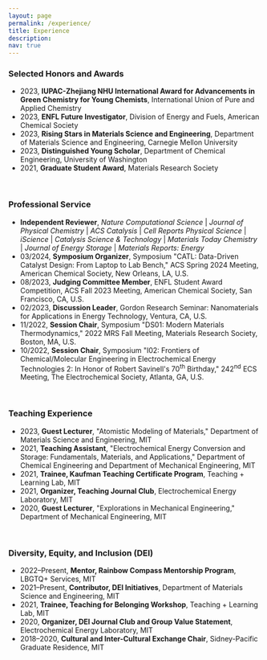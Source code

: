 ```yaml
---
layout: page
permalink: /experience/
title: Experience
description:
nav: true
---
```


### Selected Honors and Awards

* 2023, **IUPAC-Zhejiang NHU International Award for Advancements in Green Chemistry for Young Chemists**, International Union of Pure and Applied Chemistry
* 2023, **ENFL Future Investigator**, Division of Energy and Fuels, American Chemical Society
* 2023, **Rising Stars in Materials Science and Engineering**, Department of Materials Science and Engineering, Carnegie Mellon University
* 2023, **Distinguished Young Scholar**, Department of Chemical Engineering, University of Washington
* 2021, **Graduate Student Award**, Materials Research Society

<br>

### Professional Service

* **Independent Reviewer**,
*Nature Computational Science* | *Journal of Physical Chemistry* | *ACS Catalysis* | *Cell Reports Physical Science* | *iScience* | *Catalysis Science & Technology* | *Materials Today Chemistry* | *Journal of Energy Storage* | *Materials Reports: Energy*
* 03/2024, **Symposium Organizer**, Symposium "CATL: Data-Driven Catalyst Design: From Laptop to Lab Bench," ACS Spring 2024 Meeting, American Chemical Society, New Orleans, LA, U.S.
* 08/2023, **Judging Committee Member**, ENFL Student Award Competition, ACS Fall 2023 Meeting, American Chemical Society, San Francisco, CA, U.S.
* 02/2023, **Discussion Leader**, Gordon Research Seminar: Nanomaterials for Applications in Energy Technology, Ventura, CA, U.S.
* 11/2022, **Session Chair**, Symposium "DS01: Modern Materials Thermodynamics," 2022 MRS Fall Meeting, Materials Research Society, Boston, MA, U.S.
* 10/2022, **Session Chair**, Symposium "I02: Frontiers of Chemical/Molecular Engineering in Electrochemical Energy Technologies 2: In Honor of Robert Savinell's 70<sup>th</sup> Birthday," 242<sup>nd</sup> ECS Meeting, The Electrochemical Society, Atlanta, GA, U.S.

<br>

### Teaching Experience

* 2023, **Guest Lecturer**, "Atomistic Modeling of Materials," Department of Materials Science and Engineering, MIT
* 2021, **Teaching Assistant**, "Electrochemical Energy Conversion and Storage: Fundamentals, Materials, and Applications," Department of Chemical Engineering and Department of Mechanical Engineering, MIT
* 2021, **Trainee, Kaufman Teaching Certificate Program**, Teaching + Learning Lab, MIT
* 2021, **Organizer, Teaching Journal Club**, Electrochemical Energy Laboratory, MIT
* 2020, **Guest Lecturer**, "Explorations in Mechanical Engineering," Department of Mechanical Engineering, MIT

<br>

### Diversity, Equity, and Inclusion (DEI)

* 2022–Present, **Mentor, Rainbow Compass Mentorship Program**, LBGTQ+ Services, MIT
* 2021–Present, **Contributor, DEI Initiatives**, Department of Materials Science and Engineering, MIT
* 2021, **Trainee, Teaching for Belonging Workshop**, Teaching + Learning Lab, MIT
* 2020, **Organizer, DEI Journal Club and Group Value Statement**, Electrochemical Energy Laboratory, MIT
* 2018–2020, **Cultural and Inter-Cultural Exchange Chair**, Sidney-Pacific Graduate Residence, MIT
